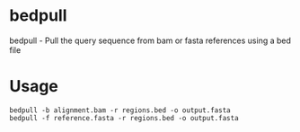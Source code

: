 # bedpull
bedpull - Pull the query sequence from bam or fasta references using a bed file


# Usage

```
bedpull -b alignment.bam -r regions.bed -o output.fasta
bedpull -f reference.fasta -r regions.bed -o output.fasta
```
